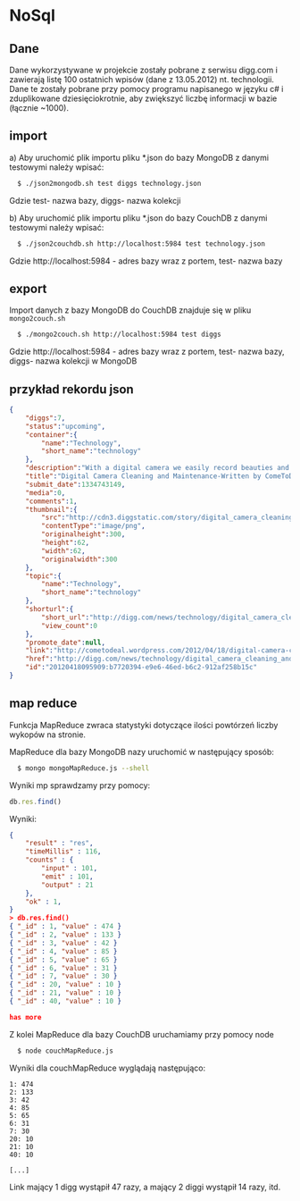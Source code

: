NoSql
=====

Dane
------------
Dane wykorzystywane w projekcie zostały pobrane z serwisu digg.com i zawierają listę 100 ostatnich wpisów (dane z 13.05.2012) nt. technologii. Dane te zostały pobrane przy pomocy programu napisanego w języku c# i zduplikowane dziesięciokrotnie, aby zwiększyć liczbę informacji w bazie (łącznie ~1000).

import
------------
a) Aby uruchomić  plik importu pliku *.json do bazy MongoDB z danymi testowymi należy wpisać:

``` bash
  $ ./json2mongodb.sh test diggs technology.json
```
Gdzie test- nazwa bazy, diggs- nazwa kolekcji

b) Aby uruchomić  plik importu pliku *.json do bazy CouchDB z danymi testowymi należy wpisać:

``` bash
  $ ./json2couchdb.sh http://localhost:5984 test technology.json
```
Gdzie http://localhost:5984 - adres bazy wraz z portem, test- nazwa bazy


export
------------
Import danych z bazy MongoDB do CouchDB znajduje się w pliku `mongo2couch.sh`

``` bash
  $ ./mongo2couch.sh http://localhost:5984 test diggs
```
Gdzie http://localhost:5984 - adres bazy wraz z portem, test- nazwa bazy, diggs- nazwa kolekcji w MongoDB

przykład rekordu json
------------
```json
{
    "diggs":7,
    "status":"upcoming",
    "container":{
        "name":"Technology",
        "short_name":"technology"
    },
    "description":"With a digital camera we easily record beauties and exciting ...",
    "title":"Digital Camera Cleaning and Maintenance-Written by ComeToDeal online store",
    "submit_date":1334743149,
    "media":0,
    "comments":1,
    "thumbnail":{
        "src":"http://cdn3.diggstatic.com/story/digital_camera_cleaning_and_maintenance_written_by_cometodeal_online_store/t.png",
        "contentType":"image/png",
        "originalheight":300,
        "height":62,
        "width":62,
        "originalwidth":300
    },
    "topic":{
        "name":"Technology",
        "short_name":"technology"
    },
    "shorturl":{
        "short_url":"http://digg.com/news/technology/digital_camera_cleaning_and_maintenance_written_by_cometodeal_online_store",
        "view_count":0
    },
    "promote_date":null,
    "link":"http://cometodeal.wordpress.com/2012/04/18/digital-camera-cleaning-and-maintenance-written-by-cometodeal-online-store/",
    "href":"http://digg.com/news/technology/digital_camera_cleaning_and_maintenance_written_by_cometodeal_online_store",
    "id":"20120418095909:b7720394-e9e6-46ed-b6c2-912af258b15c"
}
```

map reduce
------------
Funkcja MapReduce zwraca statystyki dotyczące ilości powtórzeń liczby wykopów na stronie.

MapReduce dla bazy MongoDB nazy uruchomić w następujący sposób:
``` bash
  $ mongo mongoMapReduce.js --shell
```
Wyniki mp sprawdzamy przy pomocy:
``` js
db.res.find()
```
Wyniki:
```json
{
	"result" : "res",
	"timeMillis" : 116,
	"counts" : {
		"input" : 101,
		"emit" : 101,
		"output" : 21
	},
	"ok" : 1,
}
> db.res.find()
{ "_id" : 1, "value" : 474 }
{ "_id" : 2, "value" : 133 }
{ "_id" : 3, "value" : 42 }
{ "_id" : 4, "value" : 85 }
{ "_id" : 5, "value" : 65 }
{ "_id" : 6, "value" : 31 }
{ "_id" : 7, "value" : 30 }
{ "_id" : 20, "value" : 10 }
{ "_id" : 21, "value" : 10 }
{ "_id" : 40, "value" : 10 }

has more

```

Z kolei MapReduce dla bazy CouchDB uruchamiamy przy pomocy node
``` bash
  $ node couchMapReduce.js 
```

Wyniki dla couchMapReduce wyglądają następująco:
```
1: 474
2: 133
3: 42
4: 85
5: 65
6: 31
7: 30
20: 10
21: 10
40: 10

[...]
```
Link mający 1 digg wystąpił 47 razy, a mający 2 diggi wystąpił 14 razy, itd.
